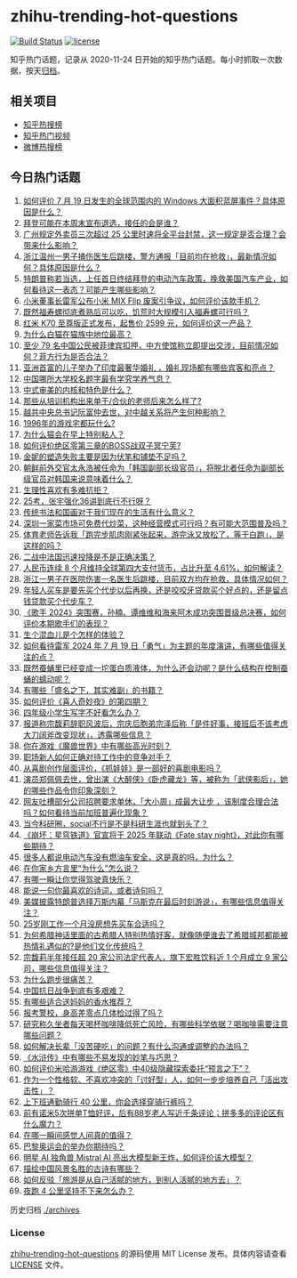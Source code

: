# zhihu-trending-hot-questions

[![Build Status](https://github.com/justjavac/zhihu-trending-hot-questions/workflows/ci/badge.svg?branch=master)](https://github.com/justjavac/zhihu-trending-hot-questions/actions)
[![license](https://img.shields.io/github/license/justjavac/zhihu-trending-hot-questions)](https://github.com/justjavac/zhihu-trending-hot-questions/blob/master/LICENSE)

知乎热门话题，记录从 2020-11-24
日开始的知乎热门话题。每小时抓取一次数据，按天[归档](./archives)。

## 相关项目

- [知乎热搜榜](https://github.com/justjavac/zhihu-trending-top-search)
- [知乎热门视频](https://github.com/justjavac/zhihu-trending-hot-video)
- [微博热搜榜](https://github.com/justjavac/weibo-trending-hot-search)

## 今日热门话题

<!-- BEGIN -->
<!-- 最后更新时间 Sat Jul 20 2024 04:08:47 GMT+0800 (China Standard Time) -->

1. [如何评价 7 月 19 日发生的全球范围内的 Windows 大面积蓝屏事件？具体原因是什么？](https://www.zhihu.com/question/662013977)
1. [拜登可能在本周末宣布退选，接任的会是谁？](https://www.zhihu.com/question/662001675)
1. [广州规定外卖员三次超过 25 公里时速将全平台封禁，这一规定是否合理？会带来什么影响？](https://www.zhihu.com/question/661259562)
1. [浙江温州一男子捅伤医生后跳楼，警方通报「目前均在抢救」，最新情况如何？具体原因是什么？](https://www.zhihu.com/question/662028170)
1. [特朗普称若当选，上任首日终结拜登的电动汽车政策，挽救美国汽车产业，如何看待这一表态？可能产生哪些影响？](https://www.zhihu.com/question/662017672)
1. [小米董事长雷军公布小米 MIX Flip 废案引争议，如何评价该款手机？](https://www.zhihu.com/question/661927968)
1. [既然福寿螺彻底煮熟后可以吃，饥荒时大规模引入福寿螺可行吗？](https://www.zhihu.com/question/661149484)
1. [红米 K70 至尊版正式发布，起售价 2599 元，如何评价这一产品？](https://www.zhihu.com/question/662048560)
1. [为什么白猫在猫族中地位最高？](https://www.zhihu.com/question/661400121)
1. [至少 79 名中国公民被菲律宾扣押，中方使馆称立即提出交涉，目前情况如何？菲方行为是否合法？](https://www.zhihu.com/question/662001665)
1. [亚洲首富的儿子举办了印度最奢华婚礼 ，婚礼现场都有哪些宾客和亮点？](https://www.zhihu.com/question/661423677)
1. [中国哪所大学校名题字最有学究学养气息？](https://www.zhihu.com/question/34228805)
1. [中式审美的内核和特色是什么？](https://www.zhihu.com/question/659778350)
1. [那些从培训机构出来单干/合伙的老师后来怎么样了?](https://www.zhihu.com/question/383075064)
1. [越共中央总书记阮富仲去世，对中越关系将产生何种影响？](https://www.zhihu.com/question/662042329)
1. [1996年的游戏宅都玩什么?](https://www.zhihu.com/question/661481807)
1. [为什么猫会在早上特别粘人？](https://www.zhihu.com/question/659194357)
1. [如何评价绝区零第三章的BOSS战双子冥宁芙?](https://www.zhihu.com/question/661279157)
1. [金妮的塑造失败主要是因为伏笔和铺垫不足吗？](https://www.zhihu.com/question/661890247)
1. [朝鲜前外交官太永浩被任命为「韩国副部长级官员」，将脱北者任命为副部长级官员对韩国来说意味着什么？](https://www.zhihu.com/question/661948138)
1. [生理性喜欢有多难抗拒？](https://www.zhihu.com/question/660531172)
1. [25考，张宇强化36讲到底行不行呀？](https://www.zhihu.com/question/660806337)
1. [传统书法和国画对于我们现在的生活有什么意义？](https://www.zhihu.com/question/661056673)
1. [深圳一家菜市场可免费代炒菜，这种经营模式可行吗？有可能大范围普及吗？](https://www.zhihu.com/question/661953781)
1. [体育老师告诉我「跑完步肌肉刚紧张起来，游完泳又放松了，等于白跑」，是这样的吗？](https://www.zhihu.com/question/660793764)
1. [二战中法国迅速投降是不是正确决策？](https://www.zhihu.com/question/650145927)
1. [人民币连续 8 个月维持全球第四大支付货币，占比升至 4.61%，如何解读？](https://www.zhihu.com/question/661997188)
1. [浙江一男子在医院伤害一名医生后跳楼，目前双方均在抢救，具体情况如何？](https://www.zhihu.com/question/662026720)
1. [年轻人买车是要先买个代步以后再换，还是咬咬牙贷款买个好点的，还是留点钱贷款买个代步车？](https://www.zhihu.com/question/661786116)
1. [《歌手 2024》突围赛，孙楠、谭维维和海来阿木成功突围晋级总决赛，如何评价本期歌手们的表现？](https://www.zhihu.com/question/662039263)
1. [生个混血儿是个怎样的体验？](https://www.zhihu.com/question/33278040)
1. [如何看待雷军 2024 年 7 月 19 日「勇气」为主题的年度演讲，有哪些值得关注的点？](https://www.zhihu.com/question/662006440)
1. [既然蚕蛹里已经变成一坨蛋白质液体，为什么还会动呢？是什么结构在控制蚕蛹的蠕动呢？](https://www.zhihu.com/question/372566161)
1. [有哪些「盛名之下，其实难副」的书籍？](https://www.zhihu.com/question/20116164)
1. [如何评价《喜人奇妙夜》的第四期？](https://www.zhihu.com/question/661956256)
1. [四年级小学生写字不好看怎么办？](https://www.zhihu.com/question/661347768)
1. [报道称宗馥莉辞职风波后，宗庆后胞弟宗泽后称「是件好事，接班后不该考虑大刀阔斧改变现状」，透露哪些信息？](https://www.zhihu.com/question/662002434)
1. [你在游戏《魔兽世界》中有哪些高光时刻？](https://www.zhihu.com/question/418647486)
1. [职场新人如何正确对待工作中的竞争对手？](https://www.zhihu.com/question/661971326)
1. [从喜剧创作层面评价，《抓娃娃》是一部好的喜剧电影吗？](https://www.zhihu.com/question/661679589)
1. [演员郑佩佩去世，曾出演《大醉侠》《卧虎藏龙》等，被称为「武侠影后」，她的哪些作品令你印象深刻？](https://www.zhihu.com/question/661995906)
1. [网友吐槽部分公司招聘要求单休，「大小周」成最大让步 ，该制度合理合法吗？如何看待当前加班普遍化现象？](https://www.zhihu.com/question/661930056)
1. [当今科研圈，social不行是不是科研生涯也就到头了？](https://www.zhihu.com/question/660169470)
1. [《崩坏：星穹铁道》官宣将于 2025 年联动《Fate stay night》，对此你有哪些期待？](https://www.zhihu.com/question/662044697)
1. [很多人都说电动汽车没有燃油车安全，这是真的吗，为什么？](https://www.zhihu.com/question/660683244)
1. [在你家乡方言里“为什么”怎么说？](https://www.zhihu.com/question/661777662)
1. [有哪一瞬让你觉得驾驶真快乐？](https://www.zhihu.com/question/660921373)
1. [能说一句你最喜欢的诗词，或者诗句吗？](https://www.zhihu.com/question/661914187)
1. [美媒披露特朗普选择万斯内幕「马斯克在最后时刻游说」，有哪些信息值得关注？](https://www.zhihu.com/question/661826270)
1. [25岁刚工作一个月没房想先买车合适吗？](https://www.zhihu.com/question/661818382)
1. [为何希腊神话里面的古希腊人特别热情好客，就像随便谁去了希腊城邦都能被热情礼遇似的?是他们文化传统吗？](https://www.zhihu.com/question/661845305)
1. [宗馥莉半年接任超 20 家公司法定代表人，旗下宏胜饮料近 1 个月成立 9 家公司，哪些信息值得关注？](https://www.zhihu.com/question/661959759)
1. [为什么跑步很痛苦？](https://www.zhihu.com/question/661452763)
1. [中国抗日战争到底有多艰难？](https://www.zhihu.com/question/291540389)
1. [有哪些适合送妈妈的香水推荐？](https://www.zhihu.com/question/660081098)
1. [报考警校，身高差零点几体检过得了吗？](https://www.zhihu.com/question/658607711)
1. [研究称久坐者每天喝杯咖啡降低死亡风险，有哪些科学依据？喝咖啡需要注意哪些问题？](https://www.zhihu.com/question/661996633)
1. [如何解决长辈「没苦硬吃」的问题？有什么沟通或调整的办法吗？](https://www.zhihu.com/question/661705001)
1. [《水浒传》中有哪些不易发现的妙笔与巧思？](https://www.zhihu.com/question/661062282)
1. [如何评价米哈游游戏《绝区零》中40级隐藏探索委托“预言之下”？](https://www.zhihu.com/question/661971234)
1. [作为一个性格软、不喜欢冲突的「讨好型」人，如何一步步培养自己「活出攻击性」？](https://www.zhihu.com/question/661425027)
1. [上下班通勤骑行 40 公里，你会选择穿骑行裤吗？](https://www.zhihu.com/question/660822755)
1. [前有诺米5次拼单T恤好评，后有88岁老人写近千条评论；拼多多的评论区有什么魔力？](https://www.zhihu.com/question/662002509)
1. [在哪一瞬间感觉人间真的值得？](https://www.zhihu.com/question/361143101)
1. [巴黎奥运会的举办你期待吗？](https://www.zhihu.com/question/661687814)
1. [明星 AI 独角兽 Mistral AI 亮出大模型新王炸，如何评价该大模型？](https://www.zhihu.com/question/661867405)
1. [描绘中国风景名胜的古诗有哪些？](https://www.zhihu.com/question/661969144)
1. [如何反驳「旅游是从自己活腻的地方，到别人活腻的地方去」？](https://www.zhihu.com/question/661066743)
1. [夜跑 4 公里坚持不下来怎么办？](https://www.zhihu.com/question/661547764)

<!-- END -->

历史归档 [./archives](./archives)

### License

[zhihu-trending-hot-questions](https://github.com/justjavac/zhihu-trending-hot-questions)
的源码使用 MIT License 发布。具体内容请查看 [LICENSE](./LICENSE) 文件。
